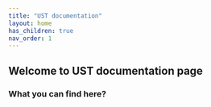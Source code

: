 ```yaml
---
title: "UST documentation"
layout: home
has_children: true
nav_order: 1
---
```


## Welcome to UST documentation page

### What you can find here?
